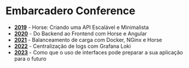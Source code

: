 # Embarcadero Conference

* [**2019**](https://github.com/viniciussanchez/embarcadero-conference/tree/master/2019) - Horse: Criando uma API Escalável e Minimalista
* [**2020**](https://github.com/viniciussanchez/embarcadero-conference/tree/master/2020) - Do Backend ao Frontend com Horse e Angular
* [**2021**](https://github.com/viniciussanchez/embarcadero-conference/tree/master/2021) - Balanceamento de carga com Docker, NGinx e Horse
* [**2022**](https://github.com/viniciussanchez/embarcadero-conference/tree/master/2022) - Centralização de logs com Grafana Loki
* [**2023**](https://github.com/viniciussanchez/embarcadero-conference/tree/master/2023) - Como que o uso de interfaces pode preparar a sua aplicação para o futuro
